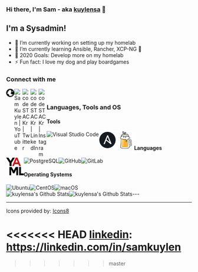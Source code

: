 ### Hi there, I'm Sam  - aka [kuylensa][website] 👋

## I'm a Sysadmin!
- 🔭 I’m currently working on setting up my homelab
- 🌱 I’m currently learning Ansible, Rancher, XCP-NG 🤣
- 🥅 2020 Goals: Develop more on my homelab
- ⚡ Fun fact: I love my dog and play boardgames

### Connect with me

[<img align="left" alt="kuylen.be" width="22px" src="https://raw.githubusercontent.com/iconic/open-iconic/master/svg/globe.svg" />][website]
[<img align="left" alt="Sam Kuylen | YouTube" width="22px" src="https://cdn.jsdelivr.net/npm/simple-icons@v3/icons/youtube.svg" />][youtube]
[<img align="left" alt="codeSTACKr | Twitter" width="22px" src="https://cdn.jsdelivr.net/npm/simple-icons@v3/icons/twitter.svg" />][twitter]
[<img align="left" alt="codeSTACKr | LinkedIn" width="22px" src="https://cdn.jsdelivr.net/npm/simple-icons@v3/icons/linkedin.svg" />][linkedin]
[<img align="left" alt="codeSTACKr | Instagram" width="22px" src="https://cdn.jsdelivr.net/npm/simple-icons@v3/icons/instagram.svg" />][instagram]

<br />

### Languages, Tools and OS

#### Tools

<img align="left" alt="Visual Studio Code" src="https://img.icons8.com/fluent/48/000000/visual-studio-code-2019.png" />
<img align="left" alt="Ansible" width="48px" src="https://raw.githubusercontent.com/github/explore/80688e429a7d4ef2fca1e82350fe8e3517d3494d/topics/ansible/ansible.png" />
<img align="left" alt="Homebrew (macOS)" width="48px" src="https://raw.githubusercontent.com/github/explore/80688e429a7d4ef2fca1e82350fe8e3517d3494d/topics/homebrew/homebrew.png" />

<br />

#### Languages

<img align="left" alt="Yaml" width="48px" src="https://raw.githubusercontent.com/github/explore/80688e429a7d4ef2fca1e82350fe8e3517d3494d/topics/yaml/yaml.png" />
<img align="left" alt="PostgreSQL" src="https://img.icons8.com/color/48/000000/postgreesql.png" />
<img align="left" alt="GitHub" src="https://img.icons8.com/fluent/48/000000/github.png" />
<img align="left" alt="GitLab" src="https://img.icons8.com/color/48/000000/gitlab.png" />

<br />

#### Operating Systems

<img align="left" alt="Ubuntu" src="https://img.icons8.com/color/48/000000/ubuntu--v1.png" />
<img align="left" alt="CentOS" src="https://img.icons8.com/color/48/000000/centos.png"/>
<img align="left" alt="macOS" src="https://img.icons8.com/office/48/000000/mac-client.png"/>

<br />
---
<!-- https://github.com/anuraghazra/github-readme-stats -->
<img align="left" alt="kuylensa's Github Stats" src="https://github-readme-stats.codestackr.vercel.app/api?username=kuylensa&show_icons=true&hide_border=true&theme=nord" />
<img align="left" alt="kuylensa's Github Stats" src="https://github-readme-stats.vercel.app/api/top-langs/?username=kuylensa&show_icons=true&hide_border=true&theme=nord" />


<br />

---

Icons provided by: [Icons8](https://icons8.com/icons)

[website]: https://kuylen.be
[twitter]: https://twitter.com/SamKuylen
[youtube]: https://www.youtube.com/user/SamKuylen/
[instagram]: https://instagram.com/samkuylen
<<<<<<< HEAD
[linkedin]: https://linkedin.com/in/samkuylen
=======
[linkedin]: https://linkedin.com/in/samkuylen
>>>>>>> master
